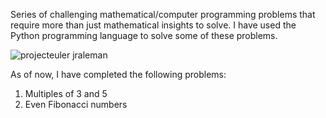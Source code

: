 Series of challenging mathematical/computer programming problems that require
more than just mathematical insights to solve. I have used the Python
programming language to solve some of these problems.

![projecteuler jraleman](https://projecteuler.net/profile/jraleman.png)

As of now, I have completed the following problems:

1. Multiples of 3 and 5
2. Even Fibonacci numbers

